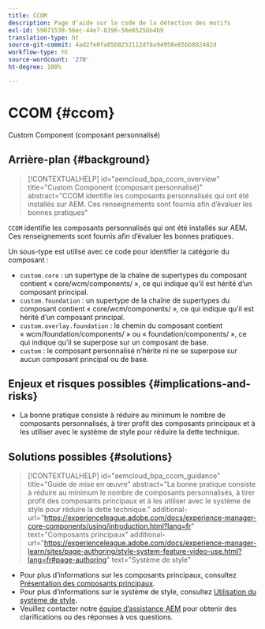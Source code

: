 ```yaml
---
title: CCOM
description: Page d’aide sur le code de la détection des motifs
exl-id: 59071538-56ec-44e7-8196-56e6525bb4b9
translation-type: ht
source-git-commit: 4ad2fe0fa05b8252112df8a94958e65bb882482d
workflow-type: ht
source-wordcount: '270'
ht-degree: 100%

---
```


# CCOM {#ccom}

Custom Component (composant personnalisé)

## Arrière-plan {#background}

>[!CONTEXTUALHELP]
>id="aemcloud_bpa_ccom_overview"
>title="Custom Component (composant personnalisé)"
>abstract="CCOM identifie les composants personnalisés qui ont été installés sur AEM. Ces renseignements sont fournis afin d’évaluer les bonnes pratiques"

`CCOM` identifie les composants personnalisés qui ont été installés sur AEM. Ces renseignements sont fournis afin d’évaluer les bonnes pratiques.

Un sous-type est utilisé avec ce code pour identifier la catégorie du composant :

* `custom.core` : un supertype de la chaîne de supertypes du composant contient « core/wcm/components/ », ce qui indique qu’il est hérité d’un composant principal.
* `custom.foundation` : un supertype de la chaîne de supertypes du composant contient « core/wcm/components/ », ce qui indique qu’il est hérité d’un composant principal.
* `custom.overlay.foundation` : le chemin du composant contient « wcm/foundation/components/ » ou « foundation/components/ », ce qui indique qu’il se superpose sur un composant de base.
* `custom` : le composant personnalisé n’hérite ni ne se superpose sur aucun composant principal ou de base.

## Enjeux et risques possibles {#implications-and-risks}

* La bonne pratique consiste à réduire au minimum le nombre de composants personnalisés, à tirer profit des composants principaux et à les utiliser avec le système de style pour réduire la dette technique.

## Solutions possibles {#solutions}

>[!CONTEXTUALHELP]
>id="aemcloud_bpa_ccom_guidance"
>title="Guide de mise en œuvre"
>abstract="La bonne pratique consiste à réduire au minimum le nombre de composants personnalisés, à tirer profit des composants principaux et à les utiliser avec le système de style pour réduire la dette technique."
>additional-url="https://experienceleague.adobe.com/docs/experience-manager-core-components/using/introduction.html?lang=fr" text="Composants principaux"
>additional-url="https://experienceleague.adobe.com/docs/experience-manager-learn/sites/page-authoring/style-system-feature-video-use.html?lang=fr#page-authoring" text="Système de style"

* Pour plus d’informations sur les composants principaux, consultez [Présentation des composants principaux](https://experienceleague.adobe.com/docs/experience-manager-core-components/using/introduction.html?lang=fr).
* Pour plus d’informations sur le système de style, consultez [Utilisation du système de style](https://experienceleague.adobe.com/docs/experience-manager-learn/sites/page-authoring/style-system-feature-video-use.html?lang=fr#page-authoring).
* Veuillez contacter notre [équipe d’assistance AEM](https://helpx.adobe.com/fr/enterprise/using/support-for-experience-cloud.html) pour obtenir des clarifications ou des réponses à vos questions.
